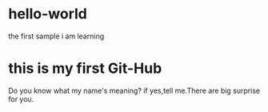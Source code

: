 # hello-world
the first sample i am learning
# this is my first Git-Hub
Do you know what my name's meaning?
if yes,tell me.There are big surprise for you.
